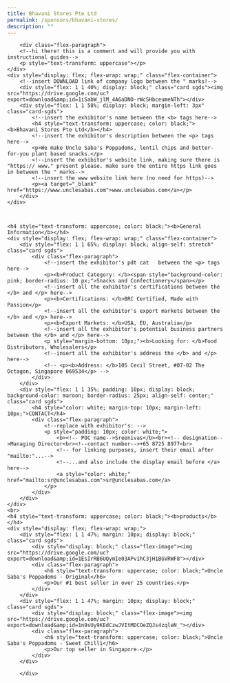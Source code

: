 ```yaml
---
title: Bhavani Stores Pte Ltd
permalink: /sponsors/bhavani-stores/
description: ""
---
```


		<div class="flex-paragraph">
		<!--hi there! this is a comment and will provide you with instructional guides-->
		<p style="text-transform: uppercase"></p>
	</div>
	<div style="display: flex; flex-wrap: wrap;" class="flex-container">
		<!--insert DOWNLOAD link of company logo between the " marks!-->
		<div style="flex: 1 1 40%; display: block;" class="card sgds"><img src="https://drive.google.com/uc?export=download&amp;id=1iSabW_jlM_4A6aDNO-rWcSHbceumeNTh"></div>
		<div style="flex: 1 1 58%; display: block; margin-left: 3px" class="card-sgds">
			<!--insert the exhibitor's name between the <b> tags here-->
			<h4 style="text-transform: uppercase; color: black;"><b>Bhavani Stores Pte Ltd</b></h4>
			<!--insert the exhibitor's description between the <p> tags here-->
			<p>We make Uncle Saba's Poppadoms, lentil chips and better-for-you plant based snacks.</p>
			<!--insert the exhibitor's website link, making sure there is "https:// www." present please. make sure the entire https link goes in between the " marks-->
			<!--insert the www website link here (no need for https)-->
			<p><a target="_blank" href="https://www.unclesabas.com">www.unclesabas.com</a></p>
		</div>
	</div>
	
	

	<h4 style="text-transform: uppercase; color: black;"><b>General Information</b></h4>
	<div style="display: flex; flex-wrap: wrap;" class="flex-container">
		<div style="flex: 1 1 65%; display: block; align-self: stretch" class="card sgds">
			<div class="flex-paragraph">
				<!--insert the exhibitor's pdt cat   between the <p> tags here-->
				<p><b>Product Category: </b><span style="background-color: pink; border-radius: 10 px;">Snacks and Confectionery</span></p>
				<!--insert all the exhibitor's certifications between the </b> and </p> here-->
				<p><b>Certifications: </b>BRC Certified, Made with Passion</p>
				<!--insert all the exhibitor's export markets between the </b> and </p> here-->
				<p><b>Export Markets: </b>USA, EU, Australia</p>
				<!--insert all the exhibitor's potential business partners between the </b> and </p> here-->
				<p style="margin-bottom: 10px;"><b>Looking for: </b>Food Distributors, Wholesalers</p>
				<!--insert all the exhibitor's address the </b> and </p> here-->
				<!-- <p><b>Address: </b>105 Cecil Street, #07-02 The Octagon, Singapore 069534</p> -->
			</div>
		</div>
		<div style="flex: 1 1 35%; padding: 10px; display: block; background-color: maroon; border-radius: 25px; align-self: center;" class="card sgds">
			<h4 style="color: white; margin-top: 10px; margin-left: 10px;">CONTACT</h4>
			<div class="flex-paragraph">
				<!--replace with exhibitor's: -->
				<p style="padding: 10px; color: white;">
					<b><!-- POC name-->Sreenivas</b><br><!-- designation-->Managing Director<br><!--contact number-->+65 8725 8977<br>
					<!-- for linking purposes, insert their email after "mailto:"...-->
					<!--...and also include the display email before </a> here-->
					<a style="color: white;" href="mailto:sr@unclesabas.com">sr@unclesabas.com</a>
				</p>
			</div>
		</div>
	</div>
	<br>
	<h4 style="text-transform: uppercase; color: black;"><b>products</b></h4>
	<div style="display: flex; flex-wrap: wrap;">
		<div style="flex: 1 1 47%; margin: 10px; display: block;" class="card sgds">
			<div style="display: block;" class="flex-image"><img src="https://drive.google.com/uc?export=download&amp;id=1EsIrRB6UQymIe03APvihC3jH1BGVRWF8"></div>
			<div class="flex-paragraph">
				<h6 style="text-transform: uppercase; color: black;">Uncle Saba's Poppadoms - Original</h6>
				<p>Our #1 best seller in over 25 countries.</p>
			</div>
		</div>
		<div style="flex: 1 1 47%; margin: 10px; display: block;" class="card sgds">
			<div style="display: block;" class="flex-image"><img src="https://drive.google.com/uc?export=download&amp;id=1n9sUy9KEdCzwJVItMDCOeZQJs4zqleN_"></div>
			<div class="flex-paragraph">
				<h6 style="text-transform: uppercase; color: black;">Uncle Saba's Poppadoms - Sweet Chilli</h6>
				<p>Our top seller in Singapore.</p>
			</div>
		</div>

		</div>